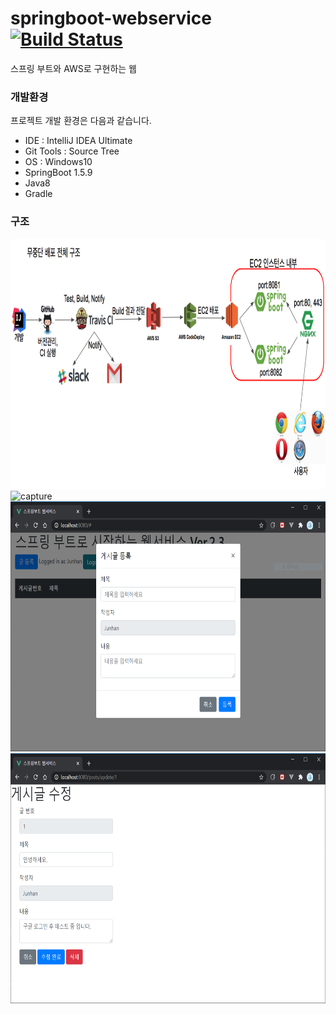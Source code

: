 # springboot-webservice [![Build Status](https://travis-ci.org/Junhan0037/springboot-webservice.svg?branch=master)](https://travis-ci.org/Junhan0037/springboot-webservice)

스프링 부트와 AWS로 구현하는 웹 

### 개발환경

프로젝트 개발 환경은 다음과 같습니다.

* IDE : IntelliJ IDEA Ultimate
* Git Tools : Source Tree
* OS : Windows10
* SpringBoot 1.5.9
* Java8
* Gradle

### 구조

<img src="/images/capture1.png" width="1042" height="400px" title="구성" alt="capture"></img><br/>
<img src="/images/capture2." height="400px" title="구성" alt="capture"></img><br/>
<img src="/images/capture3.PNG" height="400px" title="구성" alt="capture"></img><br/>
<img src="/images/capture4.PNG" height="400px" title="구성" alt="capture"></img><br/>

